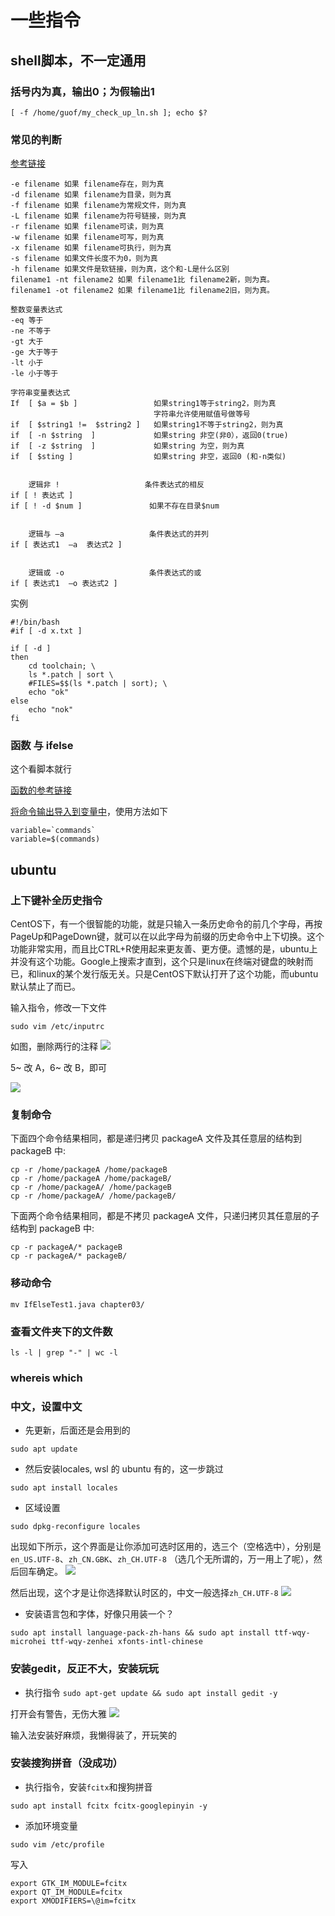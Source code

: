 # 一些指令

## shell脚本，不一定通用

### 括号内为真，输出0；为假输出1
```
[ -f /home/guof/my_check_up_ln.sh ]; echo $?
```
### 常见的判断
[参考链接](https://www.cnblogs.com/ph829/p/5057914.html)

```
-e filename 如果 filename存在，则为真
-d filename 如果 filename为目录，则为真 
-f filename 如果 filename为常规文件，则为真
-L filename 如果 filename为符号链接，则为真
-r filename 如果 filename可读，则为真 
-w filename 如果 filename可写，则为真 
-x filename 如果 filename可执行，则为真
-s filename 如果文件长度不为0，则为真
-h filename 如果文件是软链接，则为真，这个和-L是什么区别
filename1 -nt filename2 如果 filename1比 filename2新，则为真。
filename1 -ot filename2 如果 filename1比 filename2旧，则为真。

整数变量表达式
-eq 等于
-ne 不等于
-gt 大于
-ge 大于等于
-lt 小于
-le 小于等于

字符串变量表达式
If  [ $a = $b ]                 如果string1等于string2，则为真
                                字符串允许使用赋值号做等号
if  [ $string1 !=  $string2 ]   如果string1不等于string2，则为真       
if  [ -n $string  ]             如果string 非空(非0），返回0(true)  
if  [ -z $string  ]             如果string 为空，则为真
if  [ $sting ]                  如果string 非空，返回0 (和-n类似) 


    逻辑非 !                   条件表达式的相反
if [ ! 表达式 ]
if [ ! -d $num ]               如果不存在目录$num


    逻辑与 –a                   条件表达式的并列
if [ 表达式1  –a  表达式2 ]


    逻辑或 -o                   条件表达式的或
if [ 表达式1  –o 表达式2 ]
```

实例
```
#!/bin/bash
#if [ -d x.txt ]

if [ -d ]
then
    cd toolchain; \
    ls *.patch | sort \
    #FILES=$$(ls *.patch | sort); \
    echo "ok"
else
    echo "nok"
fi
```

### 函数 与 ifelse

这个看脚本就行

[函数的参考链接](https://www.runoob.com/linux/linux-shell-func.html)

[将命令输出导入到变量中](http://c.biancheng.net/view/1164.html)，使用方法如下
```
variable=`commands`
variable=$(commands)
```

## ubuntu

### 上下键补全历史指令

CentOS下，有一个很智能的功能，就是只输入一条历史命令的前几个字母，再按PageUp和PageDown键，就可以在以此字母为前缀的历史命令中上下切换。这个功能非常实用，而且比CTRL+R使用起来更友善、更方便。遗憾的是，ubuntu上并没有这个功能。Google上搜索才直到，这个只是linux在终端对键盘的映射而已，和linux的某个发行版无关。只是CentOS下默认打开了这个功能，而ubuntu默认禁止了而已。

输入指令，修改一下文件
```
sudo vim /etc/inputrc
```

如图，删除两行的注释
![](https://cdn.jsdelivr.net/gh/gf9276/image/linux/20221112163803.png)


5~ 改 A，6~ 改 B，即可

![](https://cdn.jsdelivr.net/gh/gf9276/image/linux/20221112164130.png)

### 复制命令

下面四个命令结果相同，都是递归拷贝 packageA 文件及其任意层的结构到 packageB 中:
```
cp -r /home/packageA /home/packageB
cp -r /home/packageA /home/packageB/
cp -r /home/packageA/ /home/packageB
cp -r /home/packageA/ /home/packageB/
```

下面两个命令结果相同，都是不拷贝 packageA 文件，只递归拷贝其任意层的子结构到 packageB 中:
```
cp -r packageA/* packageB
cp -r packageA/* packageB/
```

### 移动命令

```
mv IfElseTest1.java chapter03/
```

### 查看文件夹下的文件数

```
ls -l | grep "-" | wc -l
```

### whereis which


### 中文，设置中文

* 先更新，后面还是会用到的
```
sudo apt update
```

* 然后安装locales, wsl 的 ubuntu 有的，这一步跳过

```
sudo apt install locales
```

* 区域设置
```
sudo dpkg-reconfigure locales
```

出现如下所示，这个界面是让你添加可选时区用的，选三个（空格选中），分别是```en_US.UTF-8```、```zh_CN.GBK```、```zh_CH.UTF-8``` （选几个无所谓的，万一用上了呢），然后回车确定。
![](https://cdn.jsdelivr.net/gh/gf9276/image/linux/20230331202709.png)

然后出现，这个才是让你选择默认时区的，中文一般选择```zh_CH.UTF-8```
![](https://cdn.jsdelivr.net/gh/gf9276/image/linux/20230331203242.png)

* 安装语言包和字体，好像只用装一个？

```
sudo apt install language-pack-zh-hans && sudo apt install ttf-wqy-microhei ttf-wqy-zenhei xfonts-intl-chinese
```

### 安装gedit，反正不大，安装玩玩

* 执行指令 ```sudo apt-get update && sudo apt install gedit -y```

打开会有警告，无伤大雅
![](https://cdn.jsdelivr.net/gh/gf9276/image/linux/20230331205033.png)

输入法安装好麻烦，我懒得装了，开玩笑的

### 安装搜狗拼音（没成功）

* 执行指令，安装```fcitx```和搜狗拼音
```
sudo apt install fcitx fcitx-googlepinyin -y
```

* 添加环境变量
```
sudo vim /etc/profile
```

写入
```
export GTK_IM_MODULE=fcitx
export QT_IM_MODULE=fcitx
export XMODIFIERS=\@im=fcitx 
```